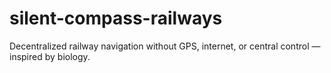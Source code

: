 # silent-compass-railways
Decentralized railway navigation without GPS, internet, or central control — inspired by biology.

